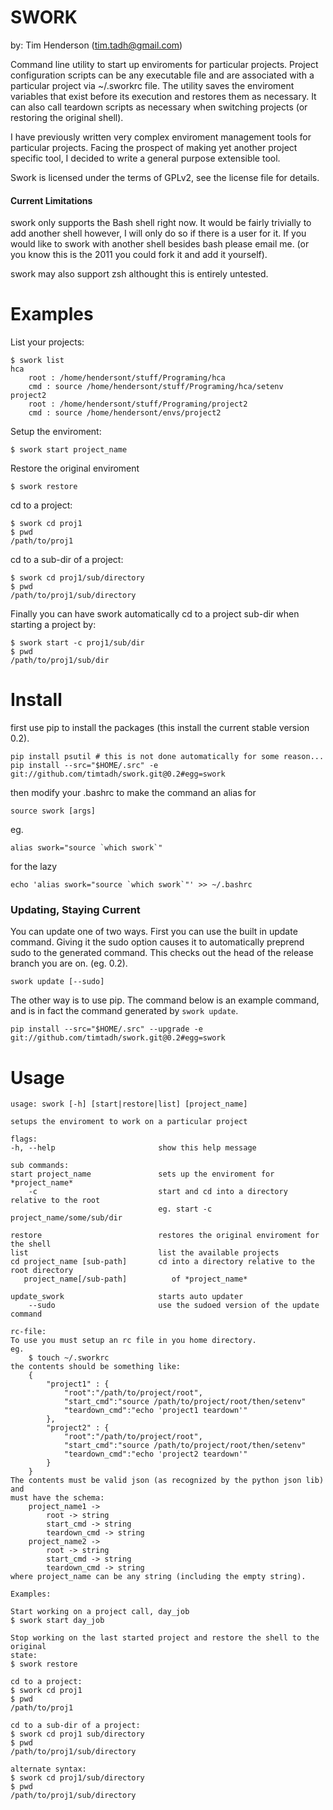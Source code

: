 SWORK
=====

by: Tim Henderson (tim.tadh@gmail.com)

Command line utility to start up enviroments for particular projects. Project configuration scripts can be any executable file and are associated with a particular project via ~/.sworkrc
file. The utility saves the enviroment variables that exist before its execution and restores
them as necessary. It can also call teardown scripts as necessary when switching projects (or restoring the original shell).

I have previously written very complex enviroment management tools for particular projects.
Facing the prospect of making yet another project specific tool, I decided to write a general
purpose extensible tool.

Swork is licensed under the terms of GPLv2, see the license file for details.

#### Current Limitations

swork only supports the Bash shell right now. It would be fairly trivially to add another shell
however, I will only do so if there is a user for it. If you would like to swork with another shell besides bash please email me. (or you know this is the 2011 you could fork it and add it yourself).

swork may also support zsh althought this is entirely untested.

Examples
========

List your projects:

    $ swork list
    hca
        root : /home/hendersont/stuff/Programing/hca
        cmd : source /home/hendersont/stuff/Programing/hca/setenv
    project2
        root : /home/hendersont/stuff/Programing/project2
        cmd : source /home/hendersont/envs/project2

Setup the enviroment:

    $ swork start project_name

Restore the original enviroment

    $ swork restore

cd to a project:

    $ swork cd proj1
    $ pwd
    /path/to/proj1

cd to a sub-dir of a project:

    $ swork cd proj1/sub/directory
    $ pwd
    /path/to/proj1/sub/directory

Finally you can have swork automatically cd to a project sub-dir when starting a project by:

    $ swork start -c proj1/sub/dir
    $ pwd
    /path/to/proj1/sub/dir


Install
=======

first use pip to install the packages (this install the current stable version 0.2).

    pip install psutil # this is not done automatically for some reason...
    pip install --src="$HOME/.src" -e git://github.com/timtadh/swork.git@0.2#egg=swork

then modify your .bashrc to make the command an alias for

    source swork [args]

eg.

    alias swork="source `which swork`"

for the lazy

    echo 'alias swork="source `which swork`"' >> ~/.bashrc

### Updating, Staying Current

You can update one of two ways. First you can use the built in update command. Giving it
the sudo option causes it to automatically preprend sudo to the generated command. This
checks out the head of the release branch you are on. (eg. 0.2).

    swork update [--sudo]

The other way is to use pip. The command below is an example command, and is in fact the
command generated by `swork update`.

    pip install --src="$HOME/.src" --upgrade -e git://github.com/timtadh/swork.git@0.2#egg=swork


Usage
=====

    usage: swork [-h] [start|restore|list] [project_name]

    setups the enviroment to work on a particular project

    flags:
    -h, --help                       show this help message

    sub commands:
    start project_name               sets up the enviroment for *project_name*
        -c                           start and cd into a directory relative to the root
                                     eg. start -c project_name/some/sub/dir

    restore                          restores the original enviroment for the shell
    list                             list the available projects
    cd project_name [sub-path]       cd into a directory relative to the root directory
       project_name[/sub-path]          of *project_name*

    update_swork                     starts auto updater
        --sudo                       use the sudoed version of the update command

    rc-file:
    To use you must setup an rc file in you home directory.
    eg.
        $ touch ~/.sworkrc
    the contents should be something like:
        {
            "project1" : {
                "root":"/path/to/project/root",
                "start_cmd":"source /path/to/project/root/then/setenv"
                "teardown_cmd":"echo 'project1 teardown'"
            },
            "project2" : {
                "root":"/path/to/project/root",
                "start_cmd":"source /path/to/project/root/then/setenv"
                "teardown_cmd":"echo 'project2 teardown'"
            }
        }
    The contents must be valid json (as recognized by the python json lib) and
    must have the schema:
        project_name1 ->
            root -> string
            start_cmd -> string
            teardown_cmd -> string
        project_name2 ->
            root -> string
            start_cmd -> string
            teardown_cmd -> string
    where project_name can be any string (including the empty string).

    Examples:

    Start working on a project call, day_job
    $ swork start day_job

    Stop working on the last started project and restore the shell to the original
    state:
    $ swork restore

    cd to a project:
    $ swork cd proj1
    $ pwd
    /path/to/proj1

    cd to a sub-dir of a project:
    $ swork cd proj1 sub/directory
    $ pwd
    /path/to/proj1/sub/directory

    alternate syntax:
    $ swork cd proj1/sub/directory
    $ pwd
    /path/to/proj1/sub/directory


